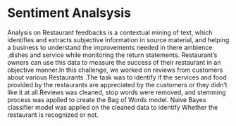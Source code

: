 # Sentiment Analsysis
Analysis on  Restaurant feedbacks is a contextual mining of text, which identifies and extracts subjective information in source material, and helping a business to understand the improvements needed in there ambience ,dishes and  service while monitoring  the return  statements. Restaurant’s owners can use this data to measure the success of their restaurant in an objective manner.In this challenge, we worked on reviews from customers about various Restaurants .The task was to identify if the services and food provided by the restaurants are appreciated by the customers or they didn’t like it at all.Reviews was cleaned, stop words were removed, and stemming process was applied to create the Bag of Words model. Naive Bayes classifier model was applied on the cleaned data to identify Whether the restaurant is recognized or not. 
